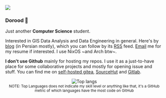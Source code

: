 ![](https://visitor-badge.glitch.me/badge?page_id=DearRude.DearRude)
### Dorood 👋

Just another **Computer Science** student.

Interested in GIS Data Analysis and Data Engineering in general.
Here's by [blog](https://blog.nejati.net) (in Persian mostly), which you can follow by its [RSS](https://blog.nejati.net/feed) feed.
[Email](mailto:ebrahim@nejati.net) me for my resume if interested.
I use NixOS ~and Arch btw~.

**I don't use Github** mainly for hosting my repos. I use it as a just-to-have place for some collaborative projects and mostly for opening issue and stuff. You can find me on [self-hosted gitea](https://git.markpash.net/dearrude/), [SourceHut](https://sr.ht/~dearrude/) and [Gitlab](https://gitlab.com/dearrude).

<div align="center">
  <img width="" src="https://github-readme-stats.vercel.app/api/top-langs/?username=DearRude&layout=compact&hide=css,html&langs_count=10&card_width=300" alt="Top langs" />
  <br />
  <small>NOTE: Top Languages does not indicate my skill level or anything like that, it's a GitHub metric of which languages have the most code on GitHub</small>
  <br />
  <br />
</div>
